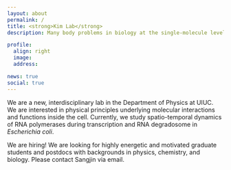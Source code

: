 ```yaml
---
layout: about
permalink: /
title: <strong>Kim Lab</strong> 
description: Many body problems in biology at the single-molecule level 

profile:
  align: right
  image: 
  address: 

news: true
social: true
---
```


We are a new, interdisciplinary lab in the Department of Physics at UIUC. We are interested in physical principles underlying molecular interactions and functions inside the cell. Currently, we study spatio-temporal dynamics of RNA polymerases during transcription and RNA degradosome in <i>Escherichia coli</i>. 

We are hiring! We are looking for highly energetic and motivated graduate students and postdocs with backgrounds in physics, chemistry, and biology. Please contact Sangjin via email.
